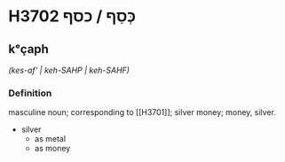 # H3702 כְּסַף / כסף

## kᵉçaph

_(kes-af' | keh-SAHP | keh-SAHF)_

### Definition

masculine noun; corresponding to [[H3701]]; silver money; money, silver.

- silver
    - as metal
    - as money
